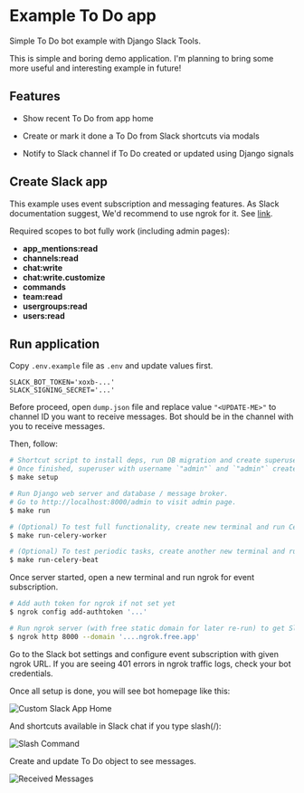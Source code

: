 # Example To Do app

Simple To Do bot example with Django Slack Tools.

This is simple and boring demo application. I'm planning to bring some more useful and interesting example in future!

## Features

- Show recent To Do from app home

- Create or mark it done a To Do from Slack shortcuts via modals

- Notify to Slack channel if To Do created or updated using Django signals

## Create Slack app

This example uses event subscription and messaging features. As Slack documentation suggest, We'd recommend to use ngrok for it. See [link](https://api.slack.com/start/building/bolt-python).

Required scopes to bot fully work (including admin pages):

- **app_mentions:read**
- **channels:read**
- **chat:write**
- **chat:write.customize**
- **commands**
- **team:read**
- **usergroups:read**
- **users:read**

## Run application

Copy `.env.example` file as `.env` and update values first.

```
SLACK_BOT_TOKEN='xoxb-...'
SLACK_SIGNING_SECRET='...'
```

Before proceed, open `dump.json` file and replace value `"<UPDATE-ME>"` to channel ID you want to receive messages.
Bot should be in the channel with you to receive messages.

Then, follow:

```bash
# Shortcut script to install deps, run DB migration and create superuser, load initial data, etc.
# Once finished, superuser with username `"admin"` and `"admin"` created.
$ make setup

# Run Django web server and database / message broker.
# Go to http://localhost:8000/admin to visit admin page.
$ make run

# (Optional) To test full functionality, create new terminal and run Celery worker
$ make run-celery-worker

# (Optional) To test periodic tasks, create another new terminal and run Celery Beat scheduler
$ make run-celery-beat
```

Once server started, open a new terminal and run ngrok for event subscription.

```bash
# Add auth token for ngrok if not set yet
$ ngrok config add-authtoken '...'

# Run ngrok server (with free static domain for later re-run) to get Slack events
$ ngrok http 8000 --domain '....ngrok.free.app'
```

Go to the Slack bot settings and configure event subscription with given ngrok URL. If you are seeing 401 errors in ngrok traffic logs, check your bot credentials.

Once all setup is done, you will see bot homepage like this:

![Custom Slack App Home](./docs/slack-app-home.png)

And shortcuts available in Slack chat if you type slash(/):

![Slash Command](./docs/slash-command.png)

Create and update To Do object to see messages.

![Received Messages](./docs/messages.png)
